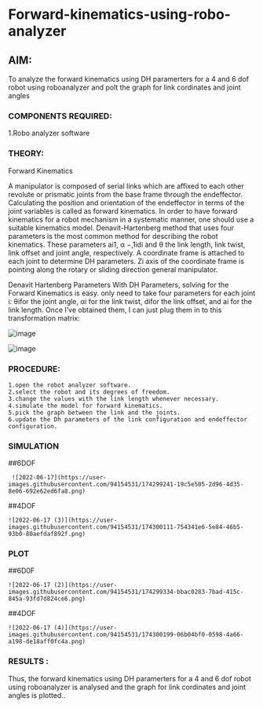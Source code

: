 # Forward-kinematics-using-robo-analyzer

## AIM: 
To analyze the forward kinematics using DH paramerters for a 4 and 6 dof robot using roboanalyzer and polt the graph for link cordinates and joint angles
### COMPONENTS REQUIRED:
1.Robo analyzer software  


### THEORY: 
  
Forward Kinematics

A manipulator is composed of serial links which are affixed to each other revolute or prismatic joints from the base frame through the endeffector. 
Calculating the position and orientation of the endeffector in terms of the joint variables is called as forward kinematics. 
In order to have forward kinematics for a robot mechanism in a systematic manner, one should use a suitable kinematics model. 
Denavit-Hartenberg method that uses four parameters is the most common method for describing the robot kinematics. 
These parameters ai1, α −,1idi and θ the link length, link twist, link offset and joint angle, respectively. 
A coordinate frame is attached to each joint to determine DH parameters. Zi axis of the coordinate frame is pointing along the rotary or sliding direction general manipulator.

Denavit Hartenberg Parameters
With DH Parameters, solving for the Forward Kinematics is easy.  only need to take four parameters for each joint 
i: θifor the joint angle, 
αi for the link twist, 
difor the link offset, and 
ai for the link length. Once I’ve obtained them, I can just plug them in to this transformation matrix:


![image](https://user-images.githubusercontent.com/36288975/170172719-ed7befc9-2894-4344-bfd5-be831bb05308.png)

 ![image](https://user-images.githubusercontent.com/36288975/170172766-b8aeb788-7fd7-4de7-b340-f04656707ebd.png)

 

### PROCEDURE:
```
1.open the robot analyzer software.
2.select the robot and its degrees of freedom.
3.change the values with the link length whenever necessary.
4.simulate the model for forward kinematics.
5.pick the graph between the link and the joints.
6.update the Dh parameters of the link configuration and endeffector configuration.
```





### SIMULATION

##6DOF
```
 ![2022-06-17](https://user-images.githubusercontent.com/94154531/174299241-19c5e505-2d96-4d35-8e06-692e62ed6fa8.png)
```
##4DOF
```
![2022-06-17 (3)](https://user-images.githubusercontent.com/94154531/174300111-754341e6-5e84-46b5-93b0-80aefdaf892f.png)
```
 

 
 
 
 
 
 
 ### PLOT 
 ##6D0F
 ```
 ![2022-06-17 (2)](https://user-images.githubusercontent.com/94154531/174299334-bbac0283-7bad-415c-845a-93fd7d824ce6.png)
```
##4DOF
```
![2022-06-17 (4)](https://user-images.githubusercontent.com/94154531/174300199-06b04bf0-0598-4a66-a198-de18aff0fc4a.png)
```
 
 
 
 
 
 
 
 
 
 
 
 

 
 














### RESULTS :
Thus, the forward kinematics using DH paramerters for a 4 and 6 dof robot using roboanalyzer is analysed and the graph for link cordinates and joint angles is plotted..

